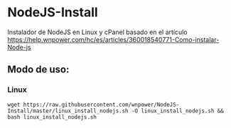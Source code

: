 # NodeJS-Install
Instalador de NodeJS en Linux y cPanel basado en el artículo https://help.wnpower.com/hc/es/articles/360018540771-Como-instalar-Node-js

## Modo de uso:
### Linux

    wget https://raw.githubusercontent.com/wnpower/NodeJS-Install/master/linux_install_nodejs.sh -O linux_install_nodejs.sh && bash linux_install_nodejs.sh

